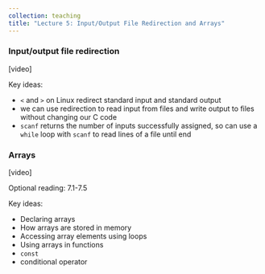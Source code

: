 ```yaml
---
collection: teaching
title: "Lecture 5: Input/Output File Redirection and Arrays"
---
```


### Input/output file redirection
[video]

Key ideas:
* `<` and `>` on Linux redirect standard input and standard output
* we can use redirection to read input from files and write output to files
	without changing our C code
* `scanf` returns the number of inputs successfully assigned, so can use a `while` loop with `scanf`
	to read lines of a file until end 

### Arrays
[video]

Optional reading: 7.1-7.5

Key ideas:
* Declaring arrays
* How arrays are stored in memory
* Accessing array elements using loops
* Using arrays in functions
* `const`
* conditional operator
